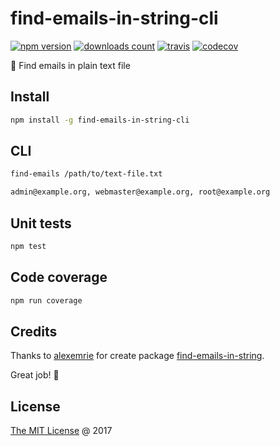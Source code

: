 # find-emails-in-string-cli

[![npm version](https://badge.fury.io/js/find-emails-in-string-cli.svg)](https://badge.fury.io/js/find-emails-in-string-cli)
[![downloads count](https://img.shields.io/npm/dt/find-emails-in-string-cli.svg)](https://www.npmjs.com/~piecioshka)
[![travis](https://img.shields.io/travis/piecioshka/find-emails-in-string-cli.svg)](https://travis-ci.org/piecioshka/find-emails-in-string-cli)
[![codecov](https://codecov.io/gh/piecioshka/find-emails-in-string-cli/branch/master/graph/badge.svg)](https://codecov.io/gh/piecioshka/find-emails-in-string-cli)

:hammer: Find emails in plain text file

## Install

```bash
npm install -g find-emails-in-string-cli
```

## CLI

```bash
find-emails /path/to/text-file.txt

admin@example.org, webmaster@example.org, root@example.org
```

## Unit tests

```bash
npm test
```

## Code coverage

```bash
npm run coverage
```

## Credits

Thanks to [alexemrie](https://github.com/alexemrie) for create package
[find-emails-in-string](https://github.com/alexemrie/find-emails-in-string).

Great job! 🌟

## License

[The MIT License](http://piecioshka.mit-license.org) @ 2017
